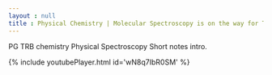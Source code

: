```yaml
---
layout : null
title : Physical Chemistry | Molecular Spectroscopy is on the way for TRB Chemistry
---
```


PG TRB chemistry Physical Spectroscopy Short notes intro.



{% include youtubePlayer.html id='wN8q7IbR0SM' %}
